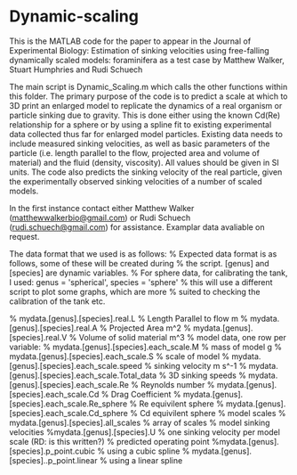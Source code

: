 # Dynamic-scaling

This is the MATLAB code for the paper to appear in the Journal of Experimental Biology: 
Estimation of sinking velocities using free-falling dynamically scaled models: foraminifera as a test case
by Matthew Walker, Stuart Humphries and Rudi Schuech

The main script is Dynamic_Scaling.m which calls the other functions within this folder. The primary purpose of the code is to predict a scale at which to 3D print an enlarged model to replicate the dynamics of a real organism or particle sinking due to gravity. This is done either using the known Cd(Re) relationship for a sphere or by using a spline fit to existing experimental data collected thus far for enlarged model particles. Existing data needs to include measured sinking velocities, as well as basic parameters of the particle (i.e. length parallel to the flow, projected area and volume of material) and the fluid (density, viscosity). All values should be given in SI units.  The code also predicts the sinking velocity of the real particle, given the experimentally observed sinking velocities of a number of scaled models.

In the first instance contact either Matthew Walker (matthewwalkerbio@gmail.com) or Rudi Schuech (rudi.schuech@gmail.com) for assistance. Examplar data avaliable on request. 


The data format that we used is as follows:
% Expected data format is as follows, some of these will be created during
% the script. [genus] and [species] are dynamic variables. 
% For sphere data, for calibrating the tank, I used: genus = 'spherical', species = 'sphere'
% this will use a different script to plot some graphs, which are more
% suited to checking the calibration of the tank etc.

% mydata.[genus].[species].real.L % Length Parallel to flow m
% mydata.[genus].[species].real.A % Projected Area m^2
% mydata.[genus].[species].real.V % Volume of solid material m^3
    % model data, one row per variable:
% mydata.[genus].[species].each_scale.M % mass of model g
% mydata.[genus].[species].each_scale.S % scale of model
% mydata.[genus].[species].each_scale.speed % sinking velocity m s^-1
% mydata.[genus].[species].each_scale.Total_data % 3D sinking speeds
% mydata.[genus].[species].each_scale.Re % Reynolds number
% mydata.[genus].[species].each_scale.Cd % Drag Coefficient
% mydata.[genus].[species].each_scale.Re_sphere % Re equivilent sphere
% mydata.[genus].[species].each_scale.Cd_sphere % Cd equivilent sphere
    % model scales
% mydata.[genus].[species].all_scales % array of scales
    % model sinking velocities
%mydata.[genus].[species].U % one sinking velocity per model scale (RD: is this written?)
    % predicted operating point
%mydata.[genus].[species].p_point.cubic % using a cubic spline
% mydata.[genus].[species]..p_point.linear % using a linear spline
